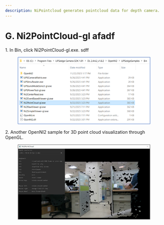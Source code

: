 ```yaml
---
description: NiPointcloud generates pointcloud data for depth camera.
---
```


# G. Ni2PointCloud-gl afadf

1\. In Bin, click Ni2PointCloud-gl.exe.   sdff
<figure><img src="../../.gitbook/assets/global_camera/sample_codes/image (46).png" alt=""><figcaption></figcaption></figure>


2\. Another OpenNI2 sample for 3D point cloud visualization through OpenGL.
<figure><img src="../../.gitbook/assets/global_camera/sample_codes/image (47).png" alt=""><figcaption></figcaption></figure>


